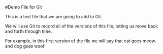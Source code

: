 #Demo File for Git

This is a text  file that we are going to add to Git. 

We will use Git to record all of the versions of this file, 
letting us move back and forth through time. 

For example, in this first version of the file we will say that cat goes meow.
and dog goes woof 
